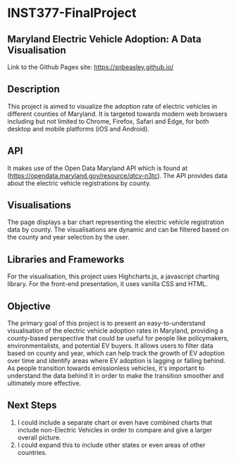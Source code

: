 # INST377-FinalProject
## Maryland Electric Vehicle Adoption: A Data Visualisation
Link to the Github Pages site: https://snbeasley.github.io/

## Description
This project is aimed to visualize the adoption rate of electric vehicles in different counties of Maryland. It is targeted towards modern web browsers including but not limited to Chrome, Firefox, Safari and Edge, for both desktop and mobile platforms (iOS and Android).

## API
It makes use of the Open Data Maryland API which is found at (https://opendata.maryland.gov/resource/qtcv-n3tc). The API provides data about the electric vehicle registrations by county.

## Visualisations
The page displays a bar chart representing the electric vehicle registration data by county. The visualisations are dynamic and can be filtered based on the county and year selection by the user.

## Libraries and Frameworks
For the visualisation, this project uses Highcharts.js, a javascript charting library. For the front-end presentation, it uses vanilla CSS and HTML.

## Objective
The primary goal of this project is to present an easy-to-understand visualisation of the electric vehicle adoption rates in Maryland, providing a county-based perspective that could be useful for people like policymakers, environmentalists, and potential EV buyers. It allows users to filter data based on county and year, which can help track the growth of EV adoption over time and identify areas where EV adoption is lagging or falling behind. As people transition towards emissionless vehicles, it's important to understand the data behind it in order to make the transition smoother and ultimately more effective. 

## Next Steps
1. I could include a separate chart or even have combined charts that include non-Electric Vehicles in order to compare and give a larger overall picture.
2. I could expand this to include other states or even areas of other countries.